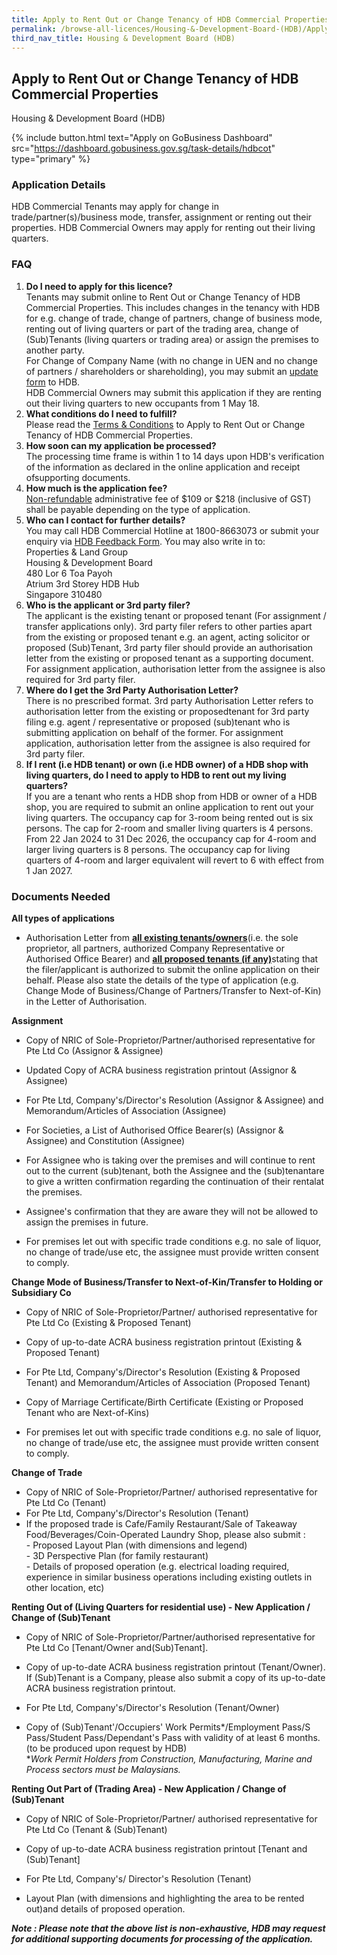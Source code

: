```yaml
---
title: Apply to Rent Out or Change Tenancy of HDB Commercial Properties
permalink: /browse-all-licences/Housing-&-Development-Board-(HDB)/Apply-to-Rent-Out-or-Change-Tenancy-of-HDB-Commercial-Properties
third_nav_title: Housing & Development Board (HDB)
---
```


## Apply to Rent Out or Change Tenancy of HDB Commercial Properties

Housing & Development Board (HDB)

{% include button.html text="Apply on GoBusiness Dashboard" src="https://dashboard.gobusiness.gov.sg/task-details/hdbcot" type="primary" %}

<H3>Application Details</H3>

<p>HDB Commercial Tenants may apply for change in trade/partner(s)/business mode, transfer, assignment or renting out their properties. HDB Commercial Owners may apply for renting out their living quarters.</p>
<h3>FAQ</h3>
<ol>
<li><strong>Do I need to apply for this licence?</strong><br>Tenants may submit online to Rent Out or Change Tenancy of HDB Commercial Properties. This includes changes in the tenancy with HDB for e.g. change of trade, change of partners, change of business mode, renting out of living quarters or part of the trading area, change of (Sub)Tenants (living quarters or trading area) or assign the premises to another party.<br>For Change of Company Name (with no change in UEN and no change of partners / shareholders or shareholding), you may submit an <a href="https://ilinked.hdb.gov.sg/retailerlink/change-company-name" target="_blank" rel="noopener">update form</a> to HDB.<br>HDB Commercial Owners may submit this application if they are renting out their living quarters to new occupants from 1 May 18.</li>
<li><strong>What conditions do I need to fulfill?</strong><br>Please read the <a href="https://www.hdb.gov.sg/cs/infoweb/application-for-tenancy-change-of-hdb-commercial-properties/terms-and-conditions" target="_blank" rel="noopener">Terms &amp; Conditions</a> to Apply to Rent Out or Change Tenancy of HDB Commercial Properties.</li>
<li><strong>How soon can my application be processed?</strong><br>The processing time frame is within 1 to 14 days upon HDB's verification of the information as declared in the online application and receipt ofsupporting documents.</li>
<li><strong>How much is the application fee?</strong><br><u>Non-refundable</u> administrative fee of $109 or $218 (inclusive of GST) shall be payable depending on the type of application.</li>
<li><strong>Who can I contact for further details?</strong><br>You may call HDB Commercial Hotline at 1800-8663073 or submit your enquiry via <a href="https://go.gov.sg/hdb-write-to-us" target="_blank" rel="noopener">HDB Feedback Form</a>. You may also write in to:<br>Properties &amp; Land Group<br>Housing &amp; Development Board<br>480 Lor 6 Toa Payoh<br>Atrium 3rd Storey HDB Hub<br>Singapore 310480</li>
<li><strong>Who is the applicant or 3rd party filer?</strong><br>The applicant is the existing tenant or proposed tenant (For assignment / transfer applications only). 3rd party filer refers to other parties apart from the existing or proposed tenant e.g. an agent, acting solicitor or proposed (Sub)Tenant, 3rd party filer should provide an authorisation letter from the existing or proposed tenant as a supporting document. For assignment application, authorisation letter from the assignee is also required for 3rd party filer.</li>
<li><strong>Where do I get the 3rd Party Authorisation Letter?</strong><br>There is no prescribed format. 3rd party Authorisation Letter refers to authorisation letter from the existing or proposedtenant for 3rd party filing e.g. agent / representative or proposed (sub)tenant who is submitting application on behalf of the former. For assignment application, authorisation letter from the assignee is also required for 3rd party filer.</li>
<li><strong>If I rent (i.e HDB tenant) or own (i.e HDB owner) of a HDB shop with living quarters, do I need to apply to HDB to rent out my living quarters?</strong><br>If you are a tenant who rents a HDB shop from HDB or owner of a HDB shop, you are required to submit an online application to rent out your living quarters. The occupancy cap for 3-room being rented out is six persons. The cap for 2-room and smaller living quarters is 4 persons. From 22 Jan 2024 to 31 Dec 2026, the occupancy cap for 4-room and larger living quarters is 8 persons. The occupancy cap for living quarters of 4-room and larger equivalent will revert to 6 with effect from 1 Jan 2027.</li>
</ol>

<H3>Documents Needed</H3>

<p><strong>All types of applications</strong></p>
<ul>
<li>Authorisation Letter from <strong><u>all existing tenants/owners</u></strong>(i.e. the sole proprietor, all partners, authorized Company Representative or Authorised Office Bearer) and <strong><u>all proposed tenants (if any)</u></strong>stating that the filer/applicant is authorized to submit the online application on their behalf. Please also state the details of the type of application (e.g. Change Mode of Business/Change of Partners/Transfer to Next-of-Kin) in the Letter of Authorisation.</li>
</ul>
<p><strong>Assignment</strong></p>
<ul>
<li>
<p>Copy of NRIC of Sole-Proprietor/Partner/authorised representative for Pte Ltd Co (Assignor &amp; Assignee)</p>
</li>
<li>
<p>Updated Copy of ACRA business registration printout (Assignor &amp; Assignee)</p>
</li>
<li>
<p>For Pte Ltd, Company's/Director's Resolution (Assignor &amp; Assignee) and Memorandum/Articles of Association (Assignee)</p>
</li>
<li>
<p>For Societies, a List of Authorised Office Bearer(s) (Assignor &amp; Assignee) and Constitution (Assignee)</p>
</li>
<li>
<p>For Assignee who is taking over the premises and will continue to rent out to the current (sub)tenant, both the Assignee and the (sub)tenantare to give a written confirmation regarding the continuation of their rentalat the premises.</p>
</li>
<li>
<p>Assignee's confirmation that they are aware they will not be allowed to assign the premises in future.</p>
</li>
<li>
<p>For premises let out with specific trade conditions e.g. no sale of liquor, no change of trade/use etc, the assignee must provide written consent to comply.</p>
</li>
</ul>
<p><strong>Change Mode of Business/Transfer to Next-of-Kin/Transfer to Holding or Subsidiary Co</strong></p>
<ul>
<li>
<p>Copy of NRIC of Sole-Proprietor/Partner/ authorised representative for Pte Ltd Co (Existing &amp; Proposed Tenant)</p>
</li>
<li>
<p>Copy of up-to-date ACRA business registration printout (Existing &amp; Proposed Tenant)</p>
</li>
<li>
<p>For Pte Ltd, Company's/Director's Resolution (Existing &amp; Proposed Tenant) and Memorandum/Articles of Association (Proposed Tenant)</p>
</li>
<li>
<p>Copy of Marriage Certificate/Birth Certificate (Existing or Proposed Tenant who are Next-of-Kins)</p>
</li>
<li>
<p>For premises let out with specific trade conditions e.g. no sale of liquor, no change of trade/use etc, the assignee must provide written consent to comply.</p>
</li>
</ul>
<p><strong>Change of Trade</strong></p>
<ul>
<li>Copy of NRIC of Sole-Proprietor/Partner/ authorised representative for Pte Ltd Co (Tenant)</li>
<li>For Pte Ltd, Company's/Director's Resolution (Tenant)</li>
<li>If the proposed trade is Cafe/Family Restaurant/Sale of Takeaway Food/Beverages/Coin-Operated Laundry Shop, please also submit :<br>- Proposed Layout Plan (with dimensions and legend)<br>- 3D Perspective Plan (for family restaurant)<br>- Details of proposed operation (e.g. electrical loading required, experience in similar business operations including existing outlets in other location, etc)</li>
</ul>
<p><strong>Renting Out of (Living Quarters for residential use) - New Application / Change of (Sub)Tenant</strong></p>
<ul>
<li>
<p>Copy of NRIC of Sole-Proprietor/Partner/authorised representative for Pte Ltd Co [Tenant/Owner and(Sub)Tenant].</p>
</li>
<li>
<p>Copy of up-to-date ACRA business registration printout (Tenant/Owner). If (Sub)Tenant is a Company, please also submit a copy of its up-to-date ACRA business registration printout.</p>
</li>
<li>
<p>For Pte Ltd, Company's/Director's Resolution (Tenant/Owner)</p>
</li>
<li>
<p>Copy of (Sub)Tenant'/Occupiers' Work Permits*/Employment Pass/S Pass/Student Pass/Dependant's Pass with validity of at least 6 months. (to be produced upon request by HDB)<br>*<em>Work Permit Holders from Construction, Manufacturing, Marine and Process sectors must be Malaysians.</em></p>
</li>
</ul>
<p><strong>Renting Out Part of (Trading Area) - New Application / Change of (Sub)Tenant</strong></p>
<ul>
<li>
<p>Copy of NRIC of Sole-Proprietor/Partner/ authorised representative for Pte Ltd Co (Tenant &amp; (Sub)Tenant)</p>
</li>
<li>
<p>Copy of up-to-date ACRA business registration printout [Tenant and (Sub)Tenant]</p>
</li>
<li>
<p>For Pte Ltd, Company's/ Director's Resolution (Tenant)</p>
</li>
<li>
<p>Layout Plan (with dimensions and highlighting the area to be rented out)and details of proposed operation.</p>
</li>
</ul>
<p><strong><em>Note : Please note that the above list is non-exhaustive, HDB may request for additional supporting documents for processing of the application.</em></strong></p>

